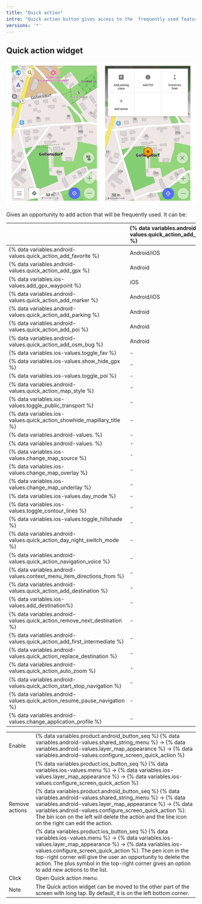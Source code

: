 ```yaml
---
title: "Quick action"
intro: "Quick action button gives access to the  frequently used features."
versions: '*'
---
```


## Quick action widget

![Quick action widget](/assets/images/widgets/quick_action_widget.png)

Gives an opportunity to add action that will be frequently used. It can be:

|    | {% data variables.android-values.quick_action_add_create_items %}   | {% data variables.android-values.quick_action_add_configure_map %} | {% data variables.android-values.quick_action_add_navigation %}  |
| :------------- | :------------- | :------------- | :------------- |
| {% data variables.android-values.quick_action_add_favorite %} | Android/iOS | - | - |
|  {% data variables.android-values.quick_action_add_gpx %}  | Android | - | - |
|  {% data variables.ios-values.add_gpx_waypoint %} | iOS | - | - |
| {% data variables.android-values.quick_action_add_marker %} | Android/iOS | - | - |
| {% data variables.android-values.quick_action_add_parking %} | Android | - | - |
|  {% data variables.android-values.quick_action_add_poi %} | Android  | -  | -  |
|  {% data variables.android-values.quick_action_add_osm_bug %}  |  Android | -  | -  |
|   {% data variables.ios-values.toggle_fav %} | -   | Android/iOS   | -   |
|  {% data variables.ios-values.show_hide_gpx %}  | -  | Android/iOS   |  - |
| {% data variables.ios-values.toggle_poi %}    |  - |  Android/iOS  | -  |
| {% data variables.android-values.quick_action_map_style %}    | -  |  Android/iOS  | -  |
| {% data variables.ios-values.toggle_public_transport %}    |-   | Android/iOS   | -  |
| {% data variables.ios-values.quick_action_showhide_mapillary_title %}    | -  | Android/iOS   | -  |   
|{% data variables.android-values. %}    | -  |  Android | -  |   
| {% data variables.android-values. %}    | -  | Android  | -  |  
|  {% data variables.ios-values.change_map_source %}   | -  | iOS  |  - |  
| {% data variables.ios-values.change_map_overlay %}   | -  | iOS  | -  |   
|  {% data variables.ios-values.change_map_underlay %}  |  - |  iOS | -  |  
| {% data variables.ios-values.day_mode %}   | -  | iOS  |-   |   
|  {% data variables.ios-values.toggle_contour_lines %} |  - |  iOS |  - |   
|  {% data variables.ios-values.toggle_hillshade %}  | -  | iOS  | -  |  
|  {% data variables.android-values.quick_action_day_night_switch_mode %}    | -  |  - | Android   |  
|  {% data variables.android-values.quick_action_navigation_voice %}  |  - | -  | Android/iOS   |   
| {% data variables.android-values.context_menu_item_directions_from %}   | -  |  - | Android/iOS    |
| {% data variables.android-values.quick_action_add_destination %}  |  - |  - |  Android |   
|{% data variables.ios-values.add_destination%}    |  - |  - | iOS  |   
|  {% data variables.android-values.quick_action_remove_next_destination %}  | -  |  - | Android/iOS  |   
|  {% data variables.android-values.quick_action_add_first_intermediate %}  | -  |-   | Android/iOS  |  
|  {% data variables.android-values.quick_action_replace_destination %}  | -  | -  | Android/iOS  |
|{% data variables.android-values.quick_action_auto_zoom %}    | -  | -  |  Android/iOS |  
|{% data variables.android-values.quick_action_start_stop_navigation %}   | -  | -  | Android/iOS  |   
|{% data variables.android-values.quick_action_resume_pause_navigation %}   |  - | -  |  Android/iOS |   
|  {% data variables.android-values.change_application_profile %} | -  |  - |  Android/iOS  |  

<!--**Item actions**:  

![Quick action create items](/assets/images/widgets/quick_action_create_items.png)
Add Favorite, Add track way points, Add map markers, Add parking place (for Android).-->

<!--**'Configure map' actions**:  

![Quick action configure map](/assets/images/widgets/quick_action_configure_map.png)
Show/hide Favorites, Show/hide tracks, Show/hide POI, Change map style, Show/Hide public transport, Show/hide Mapillary, Show/hide contour lines, Show/hide terrain, Switch day/night mode (for iOS), Change map source (for iOS), Change map overlay (for iOS),Change map underlay (for iOS).-->

<!--**Navigation actions**:

![Quick action navigation actions](/assets/images/widgets/quick_action_navigation_actions.png)
Switch day/night mode (for Android), Voice on/off, Directions from, Set destination, Add first intermediate, Replace destination, Auto zoom map on/off, Start/Stop navigation, Pause/resume navigation, Change app profile, Delete nearest destination point, Add destination (for iOS).-->

| | |
|------------|------------|
| Enable | {% data variables.product.android_button_seq %} {% data variables.android-values.shared_string_menu %} → {% data variables.android-values.layer_map_appearance %} → {% data variables.android-values.configure_screen_quick_action %} |
|   | {% data variables.product.ios_button_seq %} {% data variables.ios-values.menu %} → {% data variables.ios-values.layer_map_appearance %} → {% data variables.ios-values.configure_screen_quick_action %} |
| Remove actions |  {% data variables.product.android_button_seq %} {% data variables.android-values.shared_string_menu %} → {% data variables.android-values.layer_map_appearance %} → {% data variables.android-values.configure_screen_quick_action %}. The bin icon on the left will delete the action and the line icon on the right can edit the action.     |
|   | {% data variables.product.ios_button_seq %} {% data variables.ios-values.menu %} → {% data variables.ios-values.layer_map_appearance %} → {% data variables.ios-values.configure_screen_quick_action %}. The pen icon in the top-right corner will give the user an opportunity to delete the action. The plus symbol in the top-right corner gives an option to add new actions to the list.  |
| Click |  Open Quick action menu.   |
| Note   | The Quick action widget can be moved to the other part of the screen with long tap. By default, it is on the left bottom corner. |

